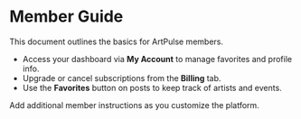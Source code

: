 # Member Guide

This document outlines the basics for ArtPulse members.

- Access your dashboard via **My Account** to manage favorites and profile info.
- Upgrade or cancel subscriptions from the **Billing** tab.
- Use the **Favorites** button on posts to keep track of artists and events.

Add additional member instructions as you customize the platform.
